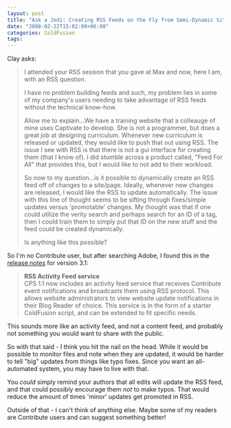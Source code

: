 ```yaml
---
layout: post
title: "Ask a Jedi: Creating RSS Feeds on the Fly from Semi-Dynamic Sites"
date: "2008-02-22T15:02:00+06:00"
categories: ColdFusion 
tags: 
---
```


Clay asks:

<blockquote>
<p>
I attended your RSS session that you gave at Max and now, here I am, with an RSS question.

I have no problem building feeds and such, my problem lies in some of my company's users needing to take advantage of RSS feeds without the technical know-how.

Allow me to explain...We have a training website that a colleauge of mine uses Captivate to develop. She is not
a programmer, but does a great job at designing curriculum. Whenever new curriculum is released or updated, they would like to push that out using RSS. The issue I see with RSS is that there is not a gui interface for creating them
(that I know of). I did stumble across a product called, "Feed For All" that provides this, but I would like to not add to their workload.

So now to my question...is it possible to dynamically create an RSS feed off of changes to a site/page. Ideally, whenever new changes are released, I would like the RSS to
update automatically. The issue with this line of thought seems to be sifting
through fixes/simple updates versus 'promotable' changes. My thought was that if
one could utilize the verity search and perhaps search for an ID of a tag, then
I could train them to simply put that ID on the new stuff and the feed could be
created dynamically.

Is anything like this possible?
</p>
</blockquote>

So I'm no Contribute user, but after searching Adobe, I found this in the <a href="http://kb.adobe.com/selfservice/viewContent.do?externalId=ad0ab8f&sliceId=1">release notes</a> for version 3.1:

<blockquote>
<p>
<b>RSS Activity Feed service</b><br>
CPS 1.1 now includes an activity feed service that receives Contribute event notifications and broadcasts them using RSS protocol. This allows website administrators to view website update notifications in their Blog Reader of choice. This service is in the form of a starter ColdFusion script, and can be extended to fit specific needs.
</p>
</blockquote>

This sounds more like an activity feed, and not a content feed, and probably not something you would want to share with the public. 

So with that said - I think you hit the nail on the head. While it would be possible to monitor files and note when they are updated, it would be harder to tell "big" updates from things like typo fixes. Since you want an all-automated system, you may have to live with that.

You <i>could</i> simply remind your authors that all edits will update the RSS feed, and that could possibly encourage them <i>not</i> to make typos. That would reduce the amount of times 'minor' updates get promoted in RSS. 

Outside of that - I can't think of anything else. Maybe some of my readers are Contribute users and can suggest something better!